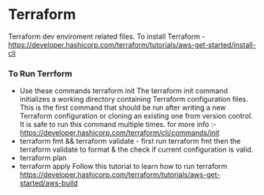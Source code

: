 # Terraform 
Terraform dev enviroment related files. 
To install Terraform - https://developer.hashicorp.com/terraform/tutorials/aws-get-started/install-cli

### To Run Terrform
- Use these commands
 terraform init 
The terraform init command initializes a working directory containing Terraform configuration files. This is the first command that should be run after writing a new Terraform configuration or cloning an existing one from version control. It is safe to run this command multiple times.
for more info :- https://developer.hashicorp.com/terraform/cli/commands/init
- terraform fmt && terraform validate - first run terraform fmt then the terraform validate to format & the check if current configuration is valid.
- terraform plan 
- terraform apply
Follow this tutorial to learn how to run terraform 
https://developer.hashicorp.com/terraform/tutorials/aws-get-started/aws-build


